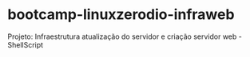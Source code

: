 # bootcamp-linuxzerodio-infraweb
Projeto: Infraestrutura atualização do servidor e criação servidor web - ShellScript
